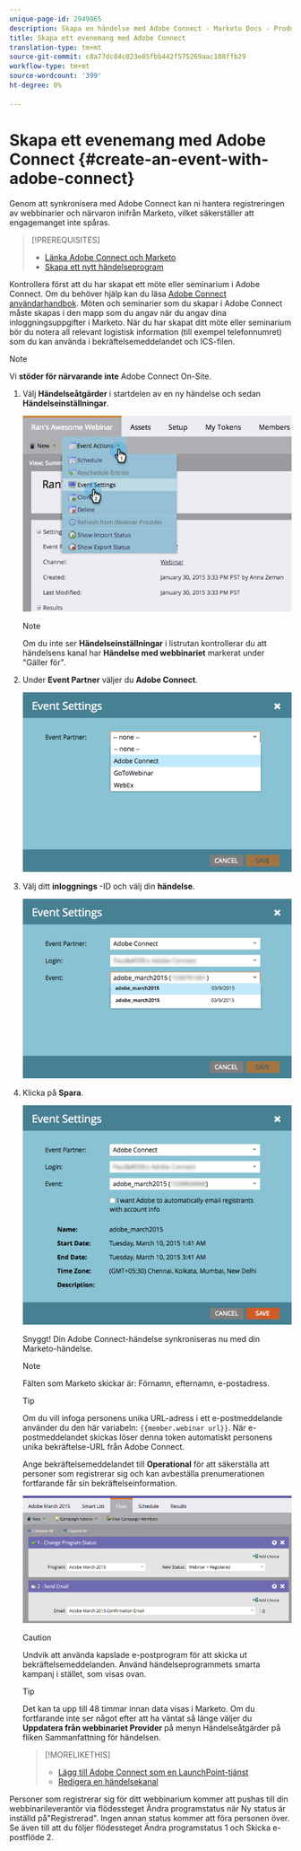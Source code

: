 ```yaml
---
unique-page-id: 2949865
description: Skapa en händelse med Adobe Connect - Marketo Docs - Produktdokumentation
title: Skapa ett evenemang med Adobe Connect
translation-type: tm+mt
source-git-commit: c8a77dc84c023e05fbb442f575269aac108ffb29
workflow-type: tm+mt
source-wordcount: '399'
ht-degree: 0%

---
```



# Skapa ett evenemang med Adobe Connect {#create-an-event-with-adobe-connect}

Genom att synkronisera med Adobe Connect kan ni hantera registreringen av webbinarier och närvaron inifrån Marketo, vilket säkerställer att engagemanget inte spåras.

>[!PREREQUISITES]
>
>* [Länka Adobe Connect och Marketo](/help/marketo/product-docs/administration/additional-integrations/add-adobe-connect-as-a-launchpoint-service.md)
>* [Skapa ett nytt händelseprogram](/help/marketo/product-docs/demand-generation/events/understanding-events/create-a-new-event-program.md)


Kontrollera först att du har skapat ett möte eller seminarium i Adobe Connect. Om du behöver hjälp kan du läsa [Adobe Connect användarhandbok](http://help.adobe.com/en_US/connect/9.0/using/index.html). Möten och seminarier som du skapar i Adobe Connect måste skapas i den mapp som du angav när du angav dina inloggningsuppgifter i Marketo. När du har skapat ditt möte eller seminarium bör du notera all relevant logistisk information (till exempel telefonnumret) som du kan använda i bekräftelsemeddelandet och ICS-filen.

>[!NOTE]
>
>Vi **stöder för närvarande inte** Adobe Connect On-Site.

1. Välj **Händelseåtgärder** i startdelen av en ny händelse och sedan **Händelseinställningar**.

   ![](assets/image2015-1-30-15-3a34-3a28.png)

   >[!NOTE]
   >
   >Om du inte ser **Händelseinställningar** i listrutan kontrollerar du att händelsens kanal har **Händelse med webbinariet** markerat under &quot;Gäller för&quot;.

1. Under **Event Partner** väljer du **Adobe Connect**.

   ![](assets/event-settings-adobe-connect.png)

1. Välj ditt **inloggnings** -ID och välj din **händelse**.

   ![](assets/event-settings-select-event-adobe-connect.png)

1. Klicka på **Spara**.

   ![](assets/event-settings-overview.png)

   Snyggt! Din Adobe Connect-händelse synkroniseras nu med din Marketo-händelse.

   >[!NOTE]
   >
   >Fälten som Marketo skickar är: Förnamn, efternamn, e-postadress.

   >[!TIP]
   >
   >Om du vill infoga personens unika URL-adress i ett e-postmeddelande använder du den här variabeln: `{{member.webinar url}}`. När e-postmeddelandet skickas löser denna token automatiskt personens unika bekräftelse-URL från Adobe Connect.
   >
   >Ange bekräftelsemeddelandet till **Operational** för att säkerställa att personer som registrerar sig och kan avbeställa prenumerationen fortfarande får sin bekräftelseinformation.

   ![](assets/adobe.png)

   >[!CAUTION]
   >
   >Undvik att använda kapslade e-postprogram för att skicka ut bekräftelsemeddelanden. Använd händelseprogrammets smarta kampanj i stället, som visas ovan.

   >[!TIP]
   >
   >Det kan ta upp till 48 timmar innan data visas i Marketo. Om du fortfarande inte ser något efter att ha väntat så länge väljer du **Uppdatera från webbinariet Provider** på menyn Händelseåtgärder på fliken Sammanfattning för händelsen.

   >[!MORELIKETHIS]
   >
   > * [Lägg till Adobe Connect som en LaunchPoint-tjänst](../../../../product-docs/administration/additional-integrations/add-adobe-connect-as-a-launchpoint-service.md)
   > * [Redigera en händelsekanal](../../../../product-docs/demand-generation/events/understanding-events/edit-an-event-channel.md)


Personer som registrerar sig för ditt webbinarium kommer att pushas till din webbinarileverantör via flödessteget Ändra programstatus när Ny status är inställd på&quot;Registrerad&quot;. Ingen annan status kommer att föra personen över. Se även till att du följer flödessteget Ändra programstatus 1 och Skicka e-postflöde 2.
